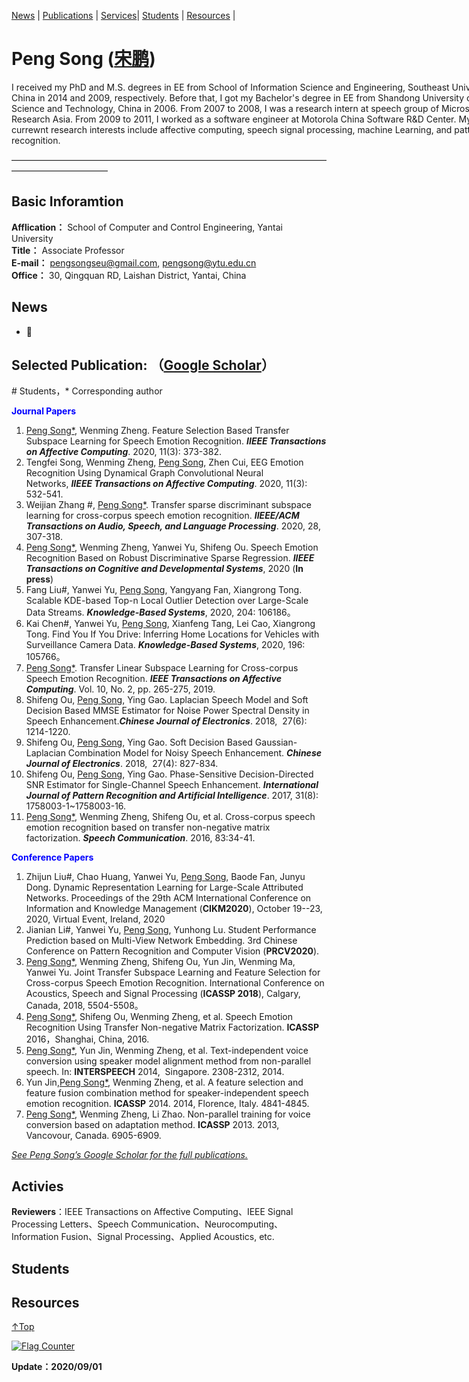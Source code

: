 <span id = "Top"> </span>
 [News](#News) | [Publications](#Publications)  | [Services](#Services)| [Students](#Students) | [Resources](#Resources) |
# Peng Song   (<a href="/index.html">宋鹏</a>)  

<p style="width:970px;">
    <img src="/peng.jpg" align="right" width="180" hspace="5" vspace="5">
I received my PhD and M.S. degrees in EE from School of Information Science and Engineering, Southeast University, China in 2014 and 2009, respectively.  Before that, I got my Bachelor's degree in EE from Shandong University of Science and Technology, China in 2006. From 2007 to 2008, I was a research intern at speech group of Microsoft Research Asia. From 2009 to 2011, I worked as a software engineer at Motorola China Software R&D Center. My currewnt research interests include affective computing, speech signal processing, machine Learning, and pattern recognition.
</p>

———————————————————————————————————————————————

## Basic Inforamtion
**Afflication：** School of Computer and Control Engineering, Yantai University   
**Title：** Associate Professor   
**E-mail：** pengsongseu@gmail.com, pengsong@ytu.edu.cn   
**Office：** 30, Qingquan RD, Laishan District, Yantai, China

<span id = "News"> </span>
## **News**
* 🎈

<span id = "Publications"> </span>
## **Selected Publication:** （<a href="https://scholar.google.com/citations?user=6zxeFQIAAAAJ&hl=zh-TW">Google Scholar</a>） 
 
\# Students，\* Corresponding author

<span style="color:blue;">**Journal Papers**</span>
1. <u>Peng Song*</u>, Wenming Zheng. Feature Selection Based Transfer Subspace Learning for Speech Emotion Recognition. ***IIEEE Transactions on Affective Computing***. 2020, 11(3): 373-382.
2020. Tengfei Song, Wenming Zheng, <u>Peng Song</u>, Zhen Cui, EEG Emotion Recognition Using Dynamical Graph Convolutional Neural Networks, ***IIEEE Transactions on Affective Computing***. 2020, 11(3): 532-541.
2020. Weijian Zhang #, <u>Peng Song*</u>. Transfer sparse discriminant subspace learning for cross-corpus speech emotion recognition. ***IIEEE/ACM Transactions on Audio, Speech, and Language Processing***. 2020, 28, 307-318.
2020. <u>Peng Song*</u>, Wenming Zheng, Yanwei Yu, Shifeng Ou. Speech Emotion Recognition Based on Robust Discriminative Sparse Regression. ***IIEEE Transactions on Cognitive and Developmental Systems***, 2020 (**In press**) 
2020. Fang Liu#, Yanwei Yu, <u>Peng Song</u>, Yangyang Fan, Xiangrong Tong. Scalable KDE-based Top-n Local Outlier Detection over Large-Scale Data Streams. ***Knowledge-Based Systems***, 2020, 204: 106186。
2020. Kai Chen#, Yanwei Yu, <u>Peng Song</u>, Xianfeng Tang, Lei Cao, Xiangrong Tong. Find You If You Drive: Inferring Home Locations for Vehicles with Surveillance Camera Data. ***Knowledge-Based Systems***, 2020, 196: 105766。
2019. <u>Peng Song*</u>. Transfer Linear Subspace Learning for Cross-corpus Speech Emotion Recognition.  ***IEEE Transactions on Affective Computing***. Vol. 10, No. 2, pp. 265-275, 2019.
2018. Shifeng Ou, <u>Peng Song</u>, Ying Gao. Laplacian Speech Model and Soft Decision Based MMSE Estimator for Noise Power Spectral Density in Speech Enhancement.***Chinese Journal of Electronics***. 2018,  27(6): 1214-1220.
2018. Shifeng Ou, <u>Peng Song</u>, Ying Gao. Soft Decision Based Gaussian-Laplacian Combination Model for Noisy Speech Enhancement. ***Chinese Journal of Electronics***. 2018,  27(4): 827-834.
2017. Shifeng Ou, <u>Peng Song</u>, Ying Gao. Phase-Sensitive Decision-Directed SNR Estimator for Single-Channel Speech Enhancement. ***International Journal of Pattern Recognition and Artificial Intelligence***. 2017, 31(8): 1758003-1~1758003-16. 
2016. <u>Peng Song*</u>, Wenming Zheng, Shifeng Ou, et al. Cross-corpus speech emotion recognition based on transfer non-negative matrix factorization. ***Speech Communication***. 2016, 83:34-41. 

<span style="color:blue;">**Conference Papers**</span>
1. Zhijun Liu#, Chao Huang, Yanwei Yu, <u>Peng Song</u>, Baode Fan, Junyu Dong. Dynamic Representation Learning for Large-Scale Attributed Networks. Proceedings of the 29th ACM International Conference on Information and Knowledge Management (**CIKM2020**), October 19--23, 2020, Virtual Event, Ireland, 2020
2020. Jianian Li#, Yanwei Yu, <u>Peng Song</u>, Yunhong Lu. Student Performance Prediction based on Multi-View Network Embedding. 3rd Chinese Conference on Pattern Recognition and Computer Vision (**PRCV2020**). 
2018. <u>Peng Song*</u>, Wenming Zheng, Shifeng Ou, Yun Jin, Wenming Ma, Yanwei Yu. Joint Transfer Subspace Learning and Feature Selection for Cross-corpus Speech Emotion Recognition.  International Conference on Acoustics, Speech and Signal Processing (**ICASSP 2018**), Calgary, Canada, 2018, 5504-5508。
2016. <u>Peng Song*</u>, Shifeng Ou, Wenming Zheng, et al. Speech Emotion Recognition Using Transfer Non-negative Matrix Factorization. **ICASSP** 2016，Shanghai, China, 2016. 
2014. <u>Peng Song*</u>, Yun Jin, Wenming Zheng, et al. Text-independent voice conversion using speaker model alignment method from non-parallel speech. In: **INTERSPEECH** 2014,  Singapore. 2308-2312, 2014. 
2014. Yun Jin,<u>Peng Song*</u>, Wenming Zheng, et al. A feature selection and feature fusion combination method for speaker-independent speech emotion recognition. **ICASSP** 2014. 2014, Florence, Italy. 4841-4845.
2013. <u>Peng Song*</u>, Wenming Zheng, Li Zhao. Non-parallel training for voice conversion based on adaptation method. **ICASSP** 2013. 2013, Vancovour, Canada. 6905-6909.

[*See Peng Song’s Google Scholar for the full publications.*](https://scholar.google.com/citations?user=6zxeFQIAAAAJ&hl=zh-TW)  


<span id = "Services"> </span>
## **Activies**
**Reviewers**：IEEE Transactions on Affective Computing、IEEE Signal Processing Letters、Speech Communication、Neurocomputing、Information Fusion、Signal Processing、Applied Acoustics, etc.

<span id = "Students"> </span>
## **Students**


<span id = "Resources"> </span>
## **Resources**

[↑Top](#Top)

<a href="https://info.flagcounter.com/B3Rj"><img src="https://s11.flagcounter.com/map/B3Rj/size_s/txt_000000/border_CCCCCC/pageviews_0/viewers_0/flags_0/" alt="Flag Counter" border="0"></a>

**Update：2020/09/01**

